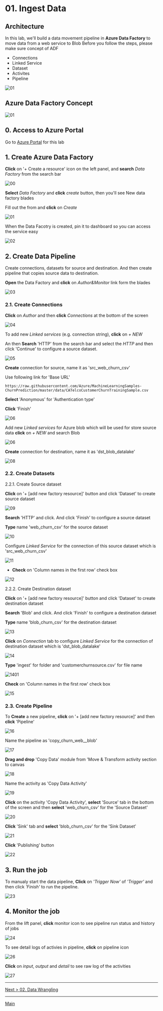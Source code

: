 # 01. Ingest Data

## Architecture

In this lab, we'll build a data movement pipeline in __Azure Data Factory__ to move data from a web service to Blob
Before you follow the steps, please make sure concept of ADF

* Connections
* Linked Service
* Dataset
* Activites
* Pipeline

![01](./images/arch01.png)

## Azure Data Factory Concept

![01](./images/01.00.01.png)

## 0. Access to Azure Portal

Go to [Azure Portal](https://azure.portal.com) for this lab

## 1. Create Azure Data Factory

__Click__ on '+ Create a resource' icon on the left panel, and __search__ _Data Factory_ from the search bar

![00](./images/01.00.png)

__Select__ _Data Factory_ and __click__ _create_ button, then you'll see New data factory blades

Fill out the from and __click__ on _Create_

![01](./images/01.01.png)

When the Data Facotry is created, pin it to dashboard so you can access the service easy

![02](./images/01.02.png)

## 2. Create Data Pipeline

Create connections, datasets for source and destination. And then create pipeline that copies source data to destination.

__Open__ the Data Factory and __click__ on _Author&Monitor_ link form the blades

![03](./images/01.03.png)

### 2.1. Create Connections

__Click__ on _Author_  and then __click__ _Connections_ at the bottom of the screen

![04](./images/01.04.png)

To add new _Linked services_ (e.g. connection string), __click__ on _+ NEW_

An then __Search__ 'HTTP' from the search bar and select the _HTTP_ and then click 'Continue' to configure a source dataset.

![05](./images/01.05.png)

__Create__ connection for source, name it as 'src_web_churn_csv'

Use following link for 'Base URL'

```
https://raw.githubusercontent.com/Azure/MachineLearningSamples-ChurnPrediction/master/data/CATelcoCustomerChurnTrainingSample.csv
```

__Select__ 'Anonymous' for 'Authentication type'

__Click__ 'Finish'

![06](./images/01.06.png)

Add new _Linked services_ for Azure blob which will be used for store source data
__click__ on _+ NEW_ and search Blob

![06](./images/01.06.png)

__Create__ connection for destination, name it as 'dst_blob_datalake'

![08](./images/01.08.png)

### 2.2. Create Datasets

2.2.1. Create Source dataset 

__Click__ on '+ [add new factory resource]' button and click 'Dataset' to create source dataset

![09](./images/01.09.png)

__Search__ 'HTTP' and click. And click 'Finish' to configure a source dataset

__Type__ name 'web_churn_csv' for the source dataset

![10](./images/01.10.png)

Configure _Linked Service_ for the connection of this source dataset which is 'src_web_churn_csv'

![11](./images/01.11.png)

* __Check__ on 'Column names in the first row' check box

![12](./images/01.12.png)

2.2.2. Create Destination dataset

__Click__ on '+ [add new factory resource]' button and click 'Dataset' to create destination dataset

__Search__ 'Blob' and click. And click 'Finish' to configure a destination dataset

__Type__ name 'blob_churn_csv' for the destination dataset

![13](./images/01.13.png)

__Click__ on _Connection_ tab to configure _Linked Service_ for the connection of destination dataset which is 'dst_blob_datalake'

![14](./images/01.14.png)

__Type__ 'ingest' for folder and 'customerchurnsource.csv' for file name

![1401](./images/01.14.01.png)

__Check__ on 'Column names in the first row' check box

![15](./images/01.15.png)

### 2.3. Create Pipeline

To __Create__ a new pipeline, __click__ on '+ [add new factory resource]' and then __click__ 'Pipeline'

![16](./images/01.16.png)

Name the pipeline as 'copy_churn_web__blob'

![17](./images/01.17.png)

__Drag and drop__ 'Copy Data' module from 'Move & Transform activity section to canvas

![18](./images/01.18.png)

Name the activity as 'Copy Data Activity'

![19](./images/01.19.png)

__Click__ on the activity 'Copy Data Activity', __select__ 'Source' tab in the bottom of the screen and then __select__ 'web_churn_csv' for the 'Source Dataset'

![20](./images/01.20.png)

__Click__ 'Sink' tab and __select__ 'blob_churn_csv' for the 'Sink Dataset'

![21](./images/01.21.png)

__Click__ 'Publishing' button

![22](./images/01.22.png)

## 3. Run the job

To manualy start the data pipeline, __Click__ on _'Trigger Now'_ of _'Trigger'_ and then click _'Finish'_ to run the pipeline.

![23](./images/01.23.png)

## 4. Monitor the job

From the lift panel, __click__ monitor icon to see pipeline run status and history of jobs

![24](./images/01.24.png)

To see detail logs of activies in pipeline, __click__ on pipeline icon

![26](./images/01.26.png)

__Click__ on _input_, _output_ and _detail_ to see raw log of the activities 

![27](./images/01.27.png)

---
[Next > 02. Data Wrangling](https://github.com/xlegend1024/az-cloudscale-adv-analytics/blob/master/02DataWrangling.md)

---
[Main](https://github.com/xlegend1024/az-cloudscale-adv-analytics/blob/master/README.md)
